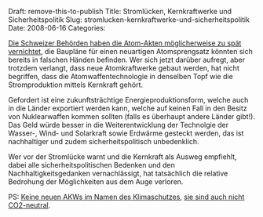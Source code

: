 Draft: remove-this-to-publish
Title: Stromlücken, Kernkraftwerke und Sicherheitspolitik
Slug: stromlucken-kernkraftwerke-und-sicherheitspolitik
Date: 2008-06-16
Categories:

[Die Schweizer Behörden haben die Atom-Akten möglicherweise zu spät vernichtet](http://www.tagesanzeiger.ch/dyn/news/ausland/889275.html), die Baupläne für einen neuartigen Atomsprengsatz könnten sich bereits in falschen Händen befinden. Wer sich jetzt darüber aufregt, aber trotzdem verlangt, dass neue Atomkraftwerke gebaut werden, hat nicht begriffen, dass die Atomwaffentechnologie in denselben Topf wie die Stromproduktion mittels Kernkraft gehört.

Gefordert ist eine zukunftsträchtige Energieproduktionsform, welche auch in die Länder exportiert werden kann, welche auf keinen Fall in den Besitz von Nuklearwaffen kommen sollten (falls es überhaupt andere Länder gibt!). Das Geld würde besser in die Weiterentwicklung der Technolgie der Wasser-, Wind- und Solarkraft sowie Erdwärme gesteckt werden, das ist nachhaltiger und zudem sicherheitspolitisch unbedenklich.

Wer vor der Stromlücke warnt und die Kernkraft als Ausweg empfiehlt, dabei alle sicherheitspolitischen Bedenken und den Nachhaltigkeitsgedanken vernachlässigt, hat tatsächlich die relative Bedrohung der Möglichkeiten aus dem Auge verloren.

PS: [Keine neuen AKWs im Namen des Klimaschutzes](https://406.ch/writing/keine-akws-mehr-auch-nicht-im-namen-des-klimaschutzes/), [sie sind auch nicht CO2-neutral](https://406.ch/writing/akws-sind-nicht-co2-neutral/).
